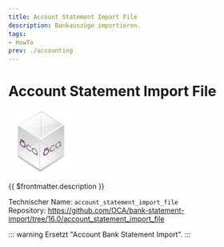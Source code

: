 ```yaml
---
title: Account Statement Import File
description: Bankauszüge importieren.
tags:
- HowTo
prev: ./accounting
---
```

# Account Statement Import File
![icon_oca_app](attachments/icon_oca_app.png)

{{ $frontmatter.description }}

Technischer Name: `account_statement_import_file`\
Repository: <https://github.com/OCA/bank-statement-import/tree/16.0/account_statement_import_file>

::: warning
Ersetzt "Account Bank Statement Import".
:::